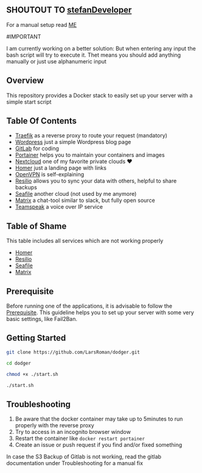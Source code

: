 ## SHOUTOUT TO <a href=https://github.com/stefanDeveloper>stefanDeveloper</a>
For a manual setup read [ME](./docu/STEFAN.md)


#IMPORTANT

I am currently working on a better solution: But when entering any input the bash script will try to execute it.
Thet means you should add anything manually or just use alphanumeric input


## Overview

This repository provides a Docker stack to easily set up your server with a simple start script

## Table Of Contents

* [Traefik](./traefik/README.md) as a reverse proxy to route your request (mandatory)
* [Wordpress](./blog/README.md) just a simple Wordpress blog page
* [GitLab](./gitlab/README.md) for coding
* [Portainer](./portainer/README.md) helps you to maintain your containers and images
* [Nextcloud](./Nextcloud/README.md) one of my favorite private clouds :heart:
* [Homer](./homer/README.md) just a landing page with links
* [OpenVPN](./openvpn/README.md) is self-explaining
* [Resilio](./resilio/README.md) allows you to sync your data with others, helpful to share backups
* [Seafile](./seafile/README.md) another cloud (not used by me anymore)
* [Matrix](./matrix/README.md) a chat-tool similar to slack, but fully open source
* [Teamspeak](./teamspeak/README.md) a voice over IP service

## Table of Shame

This table includes all services which are not working properly

* [Homer](./homer/README.md)
* [Resilio](./resilio/README.md)
* [Seafile](./seafile/README.md)
* [Matrix](./matrix/README.md)

## Prerequisite

Before running one of the applications, it is advisable to follow the [Prerequisite](./rerequisite/README.md). This guideline helps you to set up your server with some very basic settings, like Fail2Ban.

## Getting Started

```sh
git clone https://github.com/LarsRoman/dodger.git
```
```sh
cd dodger
```
```sh
chmod +x ./start.sh
```
```sh
./start.sh
```

## Troubleshooting

1) Be aware that the docker container may take up to 5minutes to run properly with the reverse proxy
2) Try to access in an incognito browser window
3) Restart the container like `docker restart portainer`
4) Create an issue or push request if you find and/or fixed something

In case the S3 Backup of Gitlab is not working, read the gitlab documentation under Troubleshooting for a manual fix
